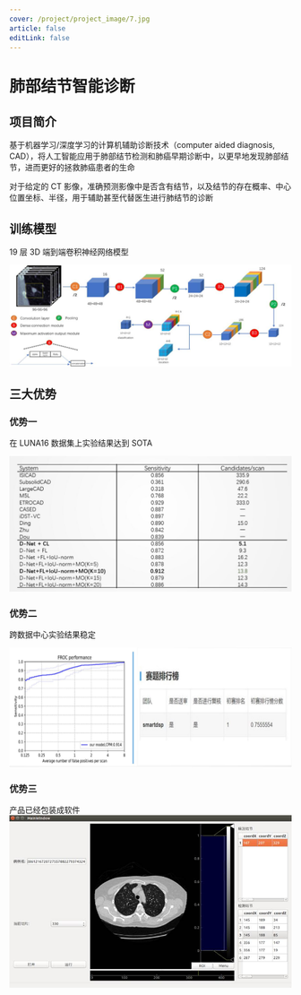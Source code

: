 ```yaml
---
cover: /project/project_image/7.jpg
article: false
editLink: false
---
```


# 肺部结节智能诊断

## 项目简介

基于机器学习/深度学习的计算机辅助诊断技术（computer aided diagnosis, CAD），将人工智能应用于肺部结节检测和肺癌早期诊断中，以更早地发现肺部结节，进而更好的拯救肺癌患者的生命

对于给定的 CT 影像，准确预测影像中是否含有结节，以及结节的存在概率、中心位置坐标、半径，用于辅助甚至代替医生进行肺结节的诊断

## 训练模型

19 层 3D 端到端卷积神经网络模型

![](/project/project_image/8.jpg)

## 三大优势

### 优势一

在 LUNA16 数据集上实验结果达到 SOTA

![](/project/project_image/11.jpg)

### 优势二

跨数据中心实验结果稳定

![](/project/project_image/13.jpg)

### 优势三

产品已经包装成软件
![](/project/project_image/14.jpg)

